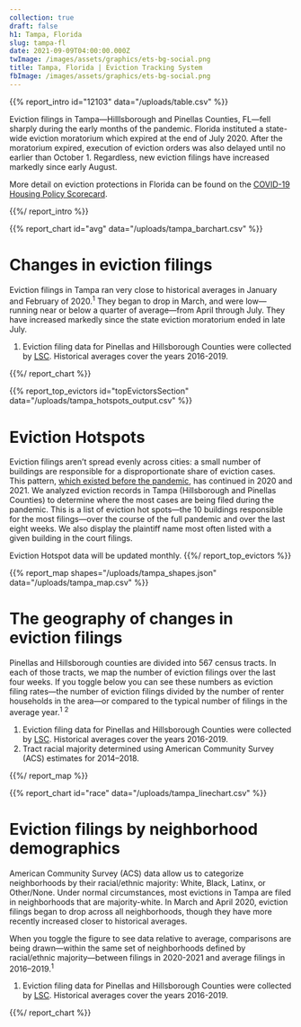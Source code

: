 ```yaml
---
collection: true
draft: false
h1: Tampa, Florida
slug: tampa-fl
date: 2021-09-09T04:00:00.000Z
twImage: /images/assets/graphics/ets-bg-social.png
title: Tampa, Florida | Eviction Tracking System
fbImage: /images/assets/graphics/ets-bg-social.png
---
```


{{% report_intro id="12103" data="/uploads/table.csv" %}}









Eviction filings in Tampa—Hilllsborough and Pinellas Counties, FL—fell sharply during the early months of the pandemic. Florida instituted a state-wide eviction moratorium which expired at the end of July 2020. After the moratorium expired, execution of eviction orders was also delayed until no earlier than October 1. Regardless, new eviction filings have increased markedly since early August.

More detail on eviction protections in Florida can be found on the [COVID-19 Housing Policy Scorecard](https://evictionlab.org/covid-policy-scorecard/fl/).









{{%/ report_intro %}}



{{% report_chart id="avg" data="/uploads/tampa_barchart.csv" %}}









# Changes in eviction filings

Eviction filings in Tampa ran very close to historical averages in January and February of 2020.<sup>1</sup> They began to drop in March, and were low—running near or below a quarter of average—from April through July. They have increased markedly since the state eviction moratorium ended in late July.

1. Eviction filing data for Pinellas and Hillsborough Counties were collected by [LSC](https://www.lsc.gov/). Historical averages cover the years 2016-2019.









{{%/ report_chart %}}



{{% report_top_evictors id="topEvictorsSection" data="/uploads/tampa_hotspots_output.csv" %}}
# Eviction Hotspots

Eviction filings aren’t spread evenly across cities: a small number of buildings are responsible for a disproportionate share of eviction cases. This pattern, [which existed before the pandemic](https://evictionlab.org/top-evicting-landlords-drive-us-eviction-crisis/), has continued in 2020 and 2021. We analyzed eviction records in Tampa (Hillsborough and Pinellas Counties) to determine where the most cases are being filed during the pandemic. This is a list of eviction hot spots—the 10 buildings responsible for the most filings—over the course of the full pandemic and over the last eight weeks. We also display the plaintiff name most often listed with a given building in the court filings.

Eviction Hotspot data will be updated monthly.
{{%/ report_top_evictors %}}



{{% report_map shapes="/uploads/tampa_shapes.json" data="/uploads/tampa_map.csv" %}}









# The geography of changes in eviction filings

Pinellas and Hillsborough counties are divided into 567 census tracts. In each of those tracts, we map the number of eviction filings over the last four weeks. If you toggle below you can see these numbers as eviction filing rates—the number of eviction filings divided by the number of renter households in the area—or compared to the typical number of filings in the average year.<sup>1</sup> <sup>2</sup>

1. Eviction filing data for Pinellas and Hillsborough Counties were collected by [LSC](https://www.lsc.gov/). Historical averages cover the years 2016-2019.
2. Tract racial majority determined using American Community Survey (ACS) estimates for 2014–2018.









{{%/ report_map %}}



{{% report_chart id="race" data="/uploads/tampa_linechart.csv" %}}







# Eviction filings by neighborhood demographics

American Community Survey (ACS) data allow us to categorize neighborhoods by their racial/ethnic majority: White, Black, Latinx, or Other/None. Under normal circumstances, most evictions in Tampa are filed in neighborhoods that are majority-white. In March and April 2020, eviction filings began to drop across all neighborhoods, though they have more recently increased closer to historical averages. 

When you toggle the figure to see data relative to average, comparisons are being drawn—within the same set of neighborhoods defined by racial/ethnic majority—between filings in 2020-2021 and average filings in 2016–2019.<sup>1</sup>

1. Eviction filing data for Pinellas and Hillsborough Counties were collected by [LSC](https://www.lsc.gov/). Historical averages cover the years 2016-2019.







{{%/ report_chart %}}